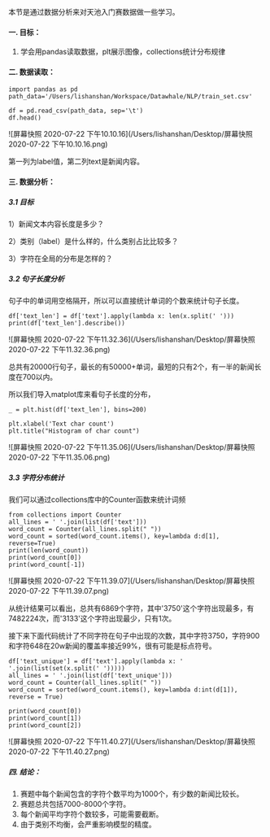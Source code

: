 
本节是通过数据分析来对天池入门赛数据做一些学习。

#### 一. 目标：

1. 学会用pandas读取数据，plt展示图像，collections统计分布规律



#### 二. 数据读取：

```
import pandas as pd
path_data='/Users/lishanshan/Workspace/Datawhale/NLP/train_set.csv'

df = pd.read_csv(path_data, sep='\t')
df.head()
```

![屏幕快照 2020-07-22 下午10.10.16](/Users/lishanshan/Desktop/屏幕快照 2020-07-22 下午10.10.16.png)

第一列为label值，第二列text是新闻内容。

#### 三. 数据分析：

##### 3.1 目标

1）新闻文本内容长度是多少？

2）类别（label）是什么样的，什么类别占比比较多？

3）字符在全局的分布是怎样的？

##### 3.2 句子长度分析

​	句子中的单词用空格隔开，所以可以直接统计单词的个数来统计句子长度。

```
df['text_len'] = df['text'].apply(lambda x: len(x.split(' ')))
print(df['text_len'].describe())
```

![屏幕快照 2020-07-22 下午11.32.36](/Users/lishanshan/Desktop/屏幕快照 2020-07-22 下午11.32.36.png)

总共有20000行句子，最长的有50000+单词，最短的只有2个，有一半的新闻长度在700以内。

所以我们导入matplot库来看句子长度的分布，

```
_ = plt.hist(df['text_len'], bins=200)

plt.xlabel('Text char count')
plt.title("Histogram of char count")
```



![屏幕快照 2020-07-22 下午11.35.06](/Users/lishanshan/Desktop/屏幕快照 2020-07-22 下午11.35.06.png)



##### 3.3 字符分布统计

我们可以通过collections库中的Counter函数来统计词频

```
from collections import Counter
all_lines = ' '.join(list(df['text']))
word_count = Counter(all_lines.split(" "))
word_count = sorted(word_count.items(), key=lambda d:d[1], reverse=True)
print(len(word_count))
print(word_count[0])
print(word_count[-1])
```

![屏幕快照 2020-07-22 下午11.39.07](/Users/lishanshan/Desktop/屏幕快照 2020-07-22 下午11.39.07.png)

从统计结果可以看出，总共有6869个字符，其中'3750'这个字符出现最多，有7482224次，而'3133'这个字符出现最少，只有1次。

接下来下面代码统计了不同字符在句子中出现的次数，其中字符3750，字符900和字符648在20w新闻的覆盖率接近99%，很有可能是标点符号。

```
df['text_unique'] = df['text'].apply(lambda x: ' '.join(list(set(x.split(' ')))))
all_lines = ' '.join(list(df['text_unique']))
word_count = Counter(all_lines.split(" "))
word_count = sorted(word_count.items(), key=lambda d:int(d[1]), reverse = True)

print(word_count[0])
print(word_count[1])
print(word_count[2])
```

![屏幕快照 2020-07-22 下午11.40.27](/Users/lishanshan/Desktop/屏幕快照 2020-07-22 下午11.40.27.png)

##### 四. 结论：

1. 赛题中每个新闻包含的字符个数平均为1000个，有少数的新闻比较长。
2. 赛题总共包括7000-8000个字符。
3. 每个新闻平均字符个数较多，可能需要截断。
4. 由于类别不均衡，会严重影响模型的精度。
